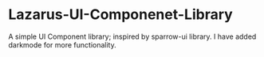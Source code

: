 # Lazarus-UI-Componenet-Library
A simple UI Component library; inspired by sparrow-ui library. I have added darkmode for more functionality. 
